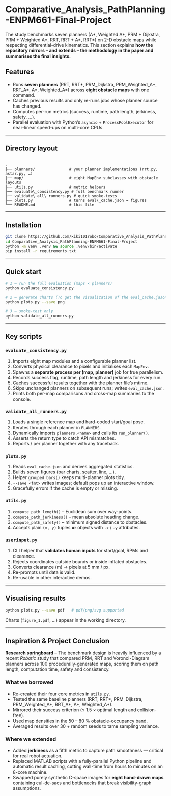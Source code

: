 # Comparative_Analysis_PathPlanning-ENPM661-Final-Project
 
The study benchmarks seven planners (A*, Weighted A*, PRM + Dijkstra, PRM + Weighted A*, RRT, RRT + A*, RRT*) on 2-D obstacle maps while respecting differential-drive kinematics. This section explains **how the repository mirrors – and extends – the methodology in the paper and summarises the final insights.**

## Features
* Runs **seven planners** (RRT, RRT\*, PRM\_Dijkstra, PRM\_Weighted_A\*, RRT\_A\*, A\*, Weighted\_A\*) across **eight obstacle maps** with one command.  
* Caches previous results and only re-runs jobs whose planner source has changed.  
* Computes per-run metrics (success, runtime, path length, jerkiness, safety, …).   
* Parallel evaluation with Python’s `asyncio` + `ProcessPoolExecutor` for near-linear speed-ups on multi-core CPUs.

---

## Directory layout
```

.
├── planners/               # your planner implementations (rrt.py, astar.py, …)
├── map/                    # eight MapEnv subclasses with obstacle layouts
├── utils.py                # metric helpers
├── evaluate\_consistency.py # full benchmark runner
├── validate\_all\_runners.py # quick smoke-tests
├── plots.py                # turns eval\_cache.json → figures
└── README.md               # this file

````

---

## Installation
```bash
git clone https://github.com/kiki101robo/Comparative_Analysis_PathPlanning-ENPM661-Final-Project.git
cd Comparative_Analysis_PathPlanning-ENPM661-Final-Project
python -m venv .venv && source .venv/bin/activate
pip install -r requirements.txt
````

---

## Quick start

```bash
# 1 — run the full evaluation (maps × planners)
python evaluate_consistency.py

# 2 — generate charts (To get the visualization of the eval_cache.jason's data)
python plots.py --save png

# 3 — smoke-test only
python validate_all_runners.py
```

---

## Key scripts

### `evaluate_consistency.py`

1. Imports eight map modules and a configurable planner list.
2. Converts physical clearance to pixels and initialises each `MapEnv`.
3. Spawns a **separate process per (map, planner)** job for true parallelism.
4. Records success flag, runtime, path length and jerkiness for every run.
5. Caches successful results together with the planner file’s mtime.
6. Skips unchanged planners on subsequent runs; writes `eval_cache.json`.
7. Prints both per-map comparisons and cross-map summaries to the console.

### `validate_all_runners.py`

1. Loads a single reference map and hard-coded start/goal pose.
2. Iterates through each planner in `PLANNERS`.
3. Dynamically imports `planners.<name>` and calls its `run_planner()`.
4. Asserts the return type to catch API mismatches.
5. Reports / per planner together with any traceback.

### `plots.py`

1. Reads `eval_cache.json` and derives aggregated statistics.
2. Builds seven figures (bar charts, scatter, line, …).
3. Helper `grouped_bars()` keeps multi-planner plots tidy.
4. `--save <fmt>` writes images; default pops up an interactive window.
5. Gracefully errors if the cache is empty or missing.

### `utils.py`

1. `compute_path_length()` – Euclidean sum over way-points.
2. `compute_path_jerkiness()` – mean absolute heading change.
3. `compute_path_safety()` – minimum signed distance to obstacles.
4. Accepts plain `(x, y)` tuples **or** objects with `.x` / `.y` attributes.

### `userinput.py`

1. CLI helper that **validates human inputs** for start/goal, RPMs and clearance.
2. Rejects coordinates outside bounds or inside inflated obstacles.
3. Converts clearance (m) → pixels at 5 mm / px.
4. Re-prompts until data is valid.
5. Re-usable in other interactive demos.

---

## Visualising results

```bash
python plots.py --save pdf   # pdf/png/svg supported
```

Charts (`figure_1.pdf`, …) appear in the working directory.

---

## Inspiration & Project Conclusion

**Research springboard** – The benchmark design is heavily influenced by a recent *Robotic* study that compared PRM, RRT and Voronoi-Diagram planners across 100 procedurally-generated maps, scoring them on path length, computation time, safety and consistency.

### What we borrowed

* Re-created their four core metrics in `utils.py`.
* Tested the same baseline planners (RRT, RRT\*, PRM\_Dijkstra, PRM\_Weighted_A\*, RRT\_A\*, A\*, Weighted\_A\*).
* Mirrored their success criterion (≤ 1.5 × optimal length and collision-free).
* Used map densities in the 50 – 80 % obstacle-occupancy band.
* Averaged results over 30 + random seeds to tame sampling variance.

### Where we extended

* Added **jerkiness** as a fifth metric to capture path smoothness — critical for real robot actuation.
* Replaced MATLAB scripts with a fully-parallel Python pipeline and automatic result caching, cutting wall-time from hours to minutes on an 8-core machine.
* Swapped purely synthetic C-space images for **eight hand-drawn maps** containing cul-de-sacs and bottlenecks that break visibility-graph assumptions.
